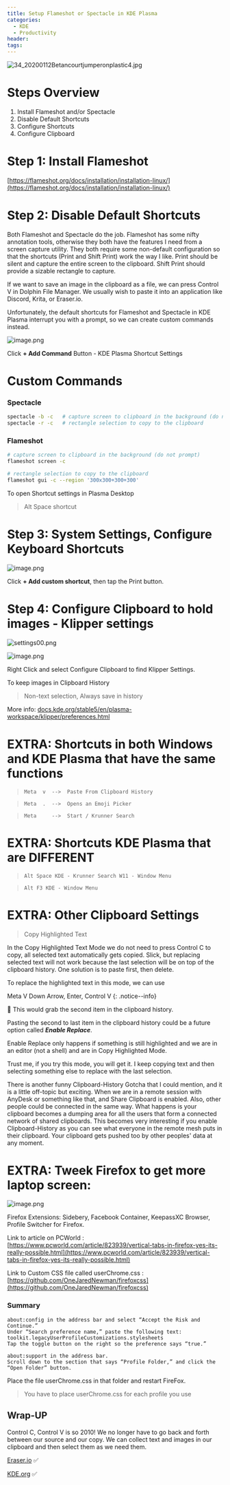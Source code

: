 ```yaml
---
title: Setup Flameshot or Spectacle in KDE Plasma
categories:
  - KDE
  - Productivity
header:
tags:
---
```


![34_20200112Betancourtjumperonplastic4.jpg](https://eraser.imgix.net/workspaces/Qj05EF0NJUgnMJNG1Uym/QUxlyIfqGXYJL2M9giYm0uxIucd2/ocwnjtLueVq00WEgtLxsJ.jpg?ixlib=js-3.7.0 "34_20200112Betancourtjumperonplastic4.jpg")

# Steps Overview
1. Install Flameshot and/or Spectacle
2. Disable Default Shortcuts
3. Configure Shortcuts
4. Configure Clipboard

# Step 1: Install Flameshot
[﻿https://flameshot.org/docs/installation/installation-linux/](https://flameshot.org/docs/installation/installation-linux/)

# Step 2: Disable Default Shortcuts
Both Flameshot and Spectacle do the job. Flameshot has some nifty annotation tools, otherwise they both have the features I need from a screen capture utility. They both require some non-default configuration so that the shortcuts (Print and Shift Print) work the way I like. Print should be silent and capture the entire screen to the clipboard. Shift Print should provide a sizable rectangle to capture.

If we want to save an image in the clipboard as a file, we can press Control V in Dolphin File Manager. We usually wish to paste it into an application like Discord, Krita, or Eraser.io.

Unfortunately, the default shortcuts for Flameshot and Spectacle in KDE Plasma interrupt you with a prompt, so we can create custom commands instead.

![image.png](https://eraser.imgix.net/workspaces/Qj05EF0NJUgnMJNG1Uym/QUxlyIfqGXYJL2M9giYm0uxIucd2/TPywLTZl943t4U24DxEjh.png?ixlib=js-3.7.0 "image.png")

Click **+ Add Command** Button - KDE Plasma Shortcut Settings

# Custom Commands
### Spectacle
```sh
spectacle -b -c   # capture screen to clipboard in the background (do not prompt)
spectacle -r -c   # rectangle selection to copy to the clipboard
```
### Flameshot
```sh
# capture screen to clipboard in the background (do not prompt)
flameshot screen -c

# rectangle selection to copy to the clipboard
flameshot gui -c --region '300x300+300+300'
```
To open Shortcut settings in Plasma Desktop

>  Alt  Space shortcut

# Step 3: System Settings, Configure Keyboard Shortcuts
![image.png](https://eraser.imgix.net/workspaces/Qj05EF0NJUgnMJNG1Uym/QUxlyIfqGXYJL2M9giYm0uxIucd2/8b0Nsxty2fzrcs7xTbV-n.png?ixlib=js-3.7.0 "image.png")

Click **+ Add custom shortcut**, then tap the Print button.

# Step 4: Configure Clipboard to hold images - Klipper settings
![settings00.png](https://eraser.imgix.net/workspaces/Qj05EF0NJUgnMJNG1Uym/QUxlyIfqGXYJL2M9giYm0uxIucd2/3naAkAHi-DVconDqKhD36.png?ixlib=js-3.7.0 "settings00.png")

![image.png](https://eraser.imgix.net/workspaces/Qj05EF0NJUgnMJNG1Uym/QUxlyIfqGXYJL2M9giYm0uxIucd2/w4sOvHFzah4_RZ3ecNA-s.png?ixlib=js-3.7.0 "image.png")

Right Click and select Configure Clipboard to find Klipper Settings.

To keep images in Clipboard History

> Non-text selection, Always save in history

More info: [﻿docs.kde.org/stable5/en/plasma-workspace/klipper/preferences.html](https://docs.kde.org/stable5/en/plasma-workspace/klipper/preferences.html)

# EXTRA: Shortcuts in both Windows and KDE Plasma that have the same functions
> `Meta  v  -->  Paste From Clipboard History`

> `Meta  .  -->  Opens an Emoji Picker `

> `Meta     -->  Start / Krunner Search`

# EXTRA: Shortcuts KDE Plasma that are DIFFERENT
> `Alt Space
     KDE - Krunner Search
     W11 - Window Menu`

> `Alt F3
     KDE - Window Menu`

# EXTRA: Other Clipboard Settings
>  Copy Highlighted Text

In the Copy Highlighted Text Mode we do not need to press Control C to copy, all selected text automatically gets copied. Slick, but replacing selected text will not work because the last selection will be on top of the clipboard history. One solution is to paste first, then delete.

To replace the highlighted text in this mode, we can use

Meta V Down Arrow, Enter, Control V
{: .notice--info}

🤷 This would grab the second item in the clipboard history.

Pasting the second to last item in the clipboard history could be a future option called **_Enable Replace_**.

Enable Replace only happens if something is still highlighted and we are in an editor (not a shell) and are in Copy Highlighted Mode.

Trust me, if you try this mode, you will get it. I keep copying text and then selecting something else to replace with the last selection.

There is another funny Clipboard-History Gotcha that I could mention, and it is a little off-topic but exciting. When we are in a remote session with AnyDesk or something like that, and Share Clipboard is enabled. Also, other people could be connected in the same way. What happens is your clipboard becomes a dumping area for all the users that form a connected network of shared clipboards. This becomes very interesting if you enable Clipboard-History as you can see what everyone in the remote mesh puts in their clipboard. Your clipboard gets pushed too by other peoples' data at any moment.



# EXTRA: Tweek Firefox to get more laptop screen:
![image.png](https://eraser.imgix.net/workspaces/Qj05EF0NJUgnMJNG1Uym/QUxlyIfqGXYJL2M9giYm0uxIucd2/xUrE78ZK5eJBPVYk3MO9z.png?ixlib=js-3.7.0 "image.png")

Firefox Extensions: Sidebery, Facebook Container, KeepassXC Browser, Profile Switcher for Firefox.

Link to article on PCWorld : [﻿https://www.pcworld.com/article/823939/vertical-tabs-in-firefox-yes-its-really-possible.html](https://www.pcworld.com/article/823939/vertical-tabs-in-firefox-yes-its-really-possible.html)

Link to Custom CSS file called userChrome.css :
[﻿https://github.com/OneJaredNewman/firefoxcss](https://github.com/OneJaredNewman/firefoxcss)

### Summary
```
about:config in the address bar and select “Accept the Risk and Continue.”
Under “Search preference name,” paste the following text: toolkit.legacyUserProfileCustomizations.stylesheets
Tap the toggle button on the right so the preference says “true.”
```
```
about:support in the address bar.
Scroll down to the section that says “Profile Folder,” and click the “Open Folder” button.
```
Place the file userChrome.css in that folder and restart FireFox.

> You have to place userChrome.css for each profile you use



## Wrap-UP
Control C, Control V is so 2010! We no longer have to go back and forth between our source and our copy. We can collect text and images in our clipboard and then select them as we need them.

[﻿Eraser.io](https://eraser.io/) ✅

[﻿KDE.org](https://kde.org/) ✅
